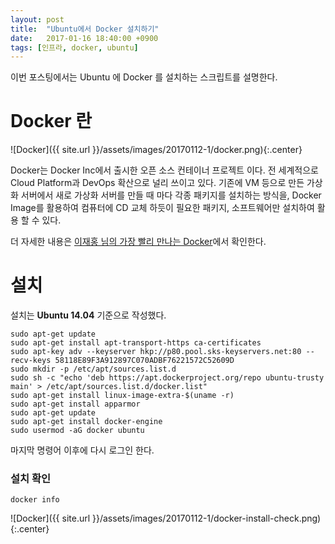```yaml
---
layout: post
title:  "Ubuntu에서 Docker 설치하기"
date:   2017-01-16 18:40:00 +0900
tags: [인프라, docker, ubuntu]
---
```


이번 포스팅에서는 Ubuntu 에 Docker 를 설치하는 스크립트를 설명한다.

# Docker 란

![Docker]({{ site.url }}/assets/images/20170112-1/docker.png){:.center}

 Docker는 Docker Inc에서 출시한 오픈 소스 컨테이너 프로젝트 이다. 전 세계적으로 Cloud Platform과 DevOps 확산으로 널리 쓰이고 있다. 기존에 VM 등으로 만든 가상화 서버에서 새로 가상화 서버를 만들 때 마다 각종 패키지를 설치하는 방식을, Docker Image를 활용하여 컴퓨터에 CD 교체 하듯이 필요한 패키지, 소프트웨어만 설치하여 활용 할 수 있다.

 더 자세한 내용은 [이재홍 님의 가장 빨리 만나는 Docker](http://www.pyrasis.com/docker.html)에서 확인한다.

# 설치

설치는 **Ubuntu 14.04** 기준으로 작성했다.

``` shell
sudo apt-get update
sudo apt-get install apt-transport-https ca-certificates
sudo apt-key adv --keyserver hkp://p80.pool.sks-keyservers.net:80 --recv-keys 58118E89F3A912897C070ADBF76221572C52609D
sudo mkdir -p /etc/apt/sources.list.d
sudo sh -c "echo 'deb https://apt.dockerproject.org/repo ubuntu-trusty main' > /etc/apt/sources.list.d/docker.list"
sudo apt-get install linux-image-extra-$(uname -r)
sudo apt-get install apparmor
sudo apt-get update
sudo apt-get install docker-engine
sudo usermod -aG docker ubuntu
```

 마지막 명령어 이후에 다시 로그인 한다.

### 설치 확인

``` shell
docker info
```

![Docker]({{ site.url }}/assets/images/20170112-1/docker-install-check.png){:.center}
